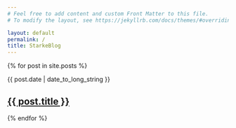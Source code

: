 ```yaml
---
# Feel free to add content and custom Front Matter to this file.
# To modify the layout, see https://jekyllrb.com/docs/themes/#overriding-theme-defaults

layout: default
permalink: /
title: StarkeBlog
---
```


{% for post in site.posts %}
   <article>
        <time datetime="{{ post.date | date: "%Y-%m-%d" }}">{{ post.date | date_to_long_string }}</time>
        <h2>
            <a href="{{ post.url }}">
                {{ post.title }}
            </a>
        </h2>
    </article>
{% endfor %}